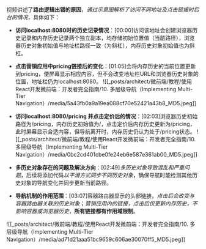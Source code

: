 

视频讲述了**路由逻辑出错的原因**，*通过示意图解析了访问不同地址及点击链接时后台的情况*，具体如下：


- **访问localhost:8080时的历史记录情况**：[00:00]访问该地址会创建浏览器历史记录和内存历史记录两个独立副本，均存储初始位置值（当前路径），浏览器历史对象初始值与地址栏路径一致（为斜杠），内存历史对象初始值也为斜杠。
- **点击营销应用中pricing链接后的变化**：[01:05]会将内存历史的当前位置更新到pricing，使屏幕显示相应内容，但不会改变地址栏URL和浏览器历史对象的位置，地址栏仍为localhost:8080。
![[_posts/architect/微前端/教程/使用React开发微前端：开发者完全指南/10. 多层级导航（Implementing Multi-Tier Navigation）/media/5a43fb0a9a19ea088cf70e52421a43b8_MD5.jpeg]]


- **访问localhost:8080/pricing 并点击定价后的情况**：[02:03]浏览器历史初始路径为/pricing，内存历史初始值为/，点击定价后内存历史更新为/pricing，此时屏幕显示合适内容，但导航离开时，内存历史仍认为处于/pricing状态。
![[_posts/architect/微前端/教程/使用React开发微前端：开发者完全指南/10. 多层级导航（Implementing Multi-Tier Navigation）/media/0bc2cd401cbe0fe24eb6e587e361ab00_MD5.jpeg]]


- **多历史对象存在的问题及解决方向**：[02:49]*多历史对象导致混乱和严重问题*，后续将添加代码*以平滑方式同步不同历史对象*，确保导航时能检测其他历史对象的导航变化并同步更新当前路径。

- **导航机制的作用范围**：[03:07]容器路由器显示的头部链接，*点击后会改变与容器路由器关联的历史对象*；*营销应用内的链接，点击后仅更新内存历史，不影响容器或浏览器历史*，**所有链接都有作用域限制**。

![[_posts/architect/微前端/教程/使用React开发微前端：开发者完全指南/10. 多层级导航（Implementing Multi-Tier Navigation）/media/ad71d21aaa51bc9659c606ae30070ff5_MD5.jpeg]]


